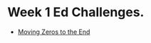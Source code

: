 # Week 1 Ed Challenges.

- [Moving Zeros to the End](https://www.codewars.com/kata/52597aa56021e91c93000cb0)
